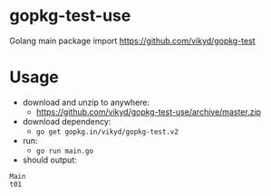 # gopkg-test-use

Golang main package import https://github.com/vikyd/gopkg-test

# Usage

- download and unzip to anywhere:
  - https://github.com/vikyd/gopkg-test-use/archive/master.zip
- download dependency:
  - `go get gopkg.in/vikyd/gopkg-test.v2`
- run:
  - `go run main.go`
- should output:

```
Main
t01
```
